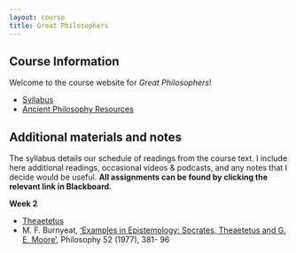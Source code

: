```yaml
---
layout: course
title: Great Philosophers
---
```





## Course Information

Welcome to the course website for *Great Philosophers*! 

+ [Syllabus](Syllabus.pdf)
+ [Ancient Philosophy Resources](resources)

## Additional materials and notes

The syllabus details our schedule of readings from the course text. I include here additional readings, occasional videos & podcasts, and any notes that I decide would be useful. **All assignments can be found by clicking the relevant link in Blackboard.**

**Week 2**

+ [Theaetetus](/reading/Theaetetus.pdf)
+	M. F. Burnyeat, [‘Examples in Epistemology: Socrates, Theaetetus and G. E. Moore’](reading/examples.pdf), Philosophy 52 (1977), 381- 96
